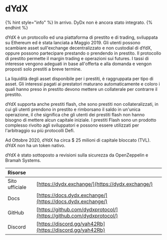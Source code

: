 # dYdX

{% hint style="info" %}
In arrivo. DyDx non è ancora stato integrato.
{% endhint %}

dYdX è un protocollo ed una piattaforma di prestito e di trading, sviluppata su Ethereum ed è stata lanciata a Maggio 2019. Gli utenti possono scambiare asset sull'exchange decentralizzato e non custodial di dYdX, oppure possono partecipare prestando o prendendo in prestito. Il protocollo di prestito permette il margin trading e operazioni sui futures. I tassi di interesse vengono adeguati in base all'offerta e alla domanda e vengon proposti solo prestiti a breve termine.

La liquidità degli asset disponibile per i prestiti, è raggruppata per tipo di asset. Gli interessi pagati ai prestatori maturano automaticamente e coloro i quali hanno preso in prestito devono mettere un collaterale per contrarre il prestito.

dYdX supporta anche prestiti flash, che sono prestiti non collateralizzati, in cui gli utenti prendono in prestito e rimborsano il saldo in un'unica operazione, il che significa che gli utenti dei prestiti flash non hanno bisogno di mettere alcun capitale iniziale. I prestiti Flash sono un prodotto complesso rivolto agli sviluppatori e possono essere utilizzati per l'arbitraggio su più protocolli Defi.

Ad Ottobre 2020, dYdX ha circa $ 25 milioni di capitale bloccato \(TVL\). dYdX non ha un token nativo.

dYdX è stato sottoposto a revisioni sulla sicurezza da OpenZeppelin e Bramah Systems.

| Risorse        |                                                                      |
|:-------------- |:-------------------------------------------------------------------- |
| Sito ufficiale | [https://dydx.exchange/](https://dydx.exchange/)                     |
| Docs           | [https://docs.dydx.exchange/](https://docs.dydx.exchange/)           |
| GitHub         | [https://github.com/dydxprotocol/](https://github.com/dydxprotocol/) |
| Discord        | [https://discord.gg/yah42Rb](https://discord.gg/yah42Rb)             |





